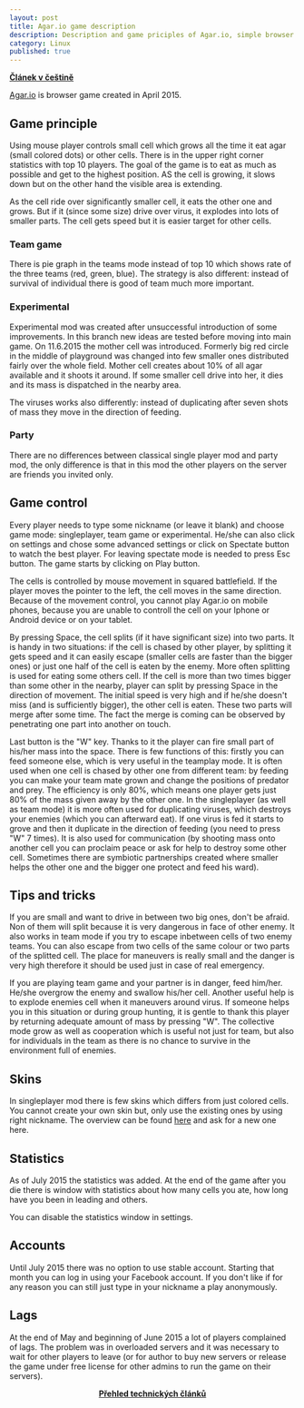 ```yaml
---
layout: post
title: Agar.io game description
description: Description and game priciples of Agar.io, simple browser game originally created in April 2015.
category: Linux
published: true
---
```


**[Článek v češtině]({{site.baseurl}}/web/Agar.io)**

[Agar.io](http://www.agar.io/) is browser game created in April 2015.

## Game principle
Using mouse player controls small cell which grows all the time it eat agar (small colored dots) or other cells. There is in the upper right corner statistics with top 10 players. The goal of the game is to eat as much as possible and get to the highest position. AS the cell is growing, it slows down but on the other hand the visible area is extending.

As the cell ride over significantly smaller cell, it eats the other one and grows. But if it (since some size) drive over virus, it explodes into lots of smaller parts. The cell gets speed but it is easier target for other cells.
### Team game
There is pie graph in the teams mode instead of top 10 which shows rate of the three teams (red, green, blue). The strategy is also different: instead of survival of individual there is good of team much more important.
### Experimental
Experimental mod was created after unsuccessful introduction of some improvements. In this branch new ideas are tested before moving into main game. On 11.6.2015 the mother cell was introduced. Formerly big red circle in the middle of playground was changed into few smaller ones distributed fairly over the whole field. Mother cell creates about 10% of all agar available and it shoots it around. If some smaller cell drive into her, it dies and its mass is dispatched in the nearby area.

The viruses works also differently: instead of duplicating after seven shots of mass they move in the direction of feeding.
### Party

There are no differences between classical single player mod and party mod, the only difference is that in this mod the other players on the server are friends you invited only.
## Game control

Every player needs to type some nickname (or leave it blank) and choose game mode: singleplayer, team game or experimental. He/she can also click on settings and chose some advanced settings or click on Spectate button to watch the best player. For leaving spectate mode is needed to press Esc button. The game starts by clicking on Play button.

The cells is controlled by mouse movement in squared battlefield. If the player moves the pointer to the left, the cell moves in the same direction. Because of the movement control, you cannot play Agar.io on mobile phones, because you are unable to controll the cell on your Iphone or Android device or on your tablet.

By pressing Space, the cell splits (if it have significant size) into two parts. It is handy in two situations: if the cell is chased by other player, by splitting it gets speed and it can easily escape (smaller cells are faster than the bigger ones) or just one half of the cell is eaten by the enemy. More often splitting is used for eating some others cell. If the cell is more than two times bigger than some other in the nearby, player can split by pressing Space in the direction of movement. The initial speed is very high and if he/she doesn't miss (and is sufficiently bigger), the other cell is eaten. These two parts will merge after some time. The fact the merge is coming can be observed by penetrating one part into another on touch.

Last button is the "W" key. Thanks to it the player can fire small part of his/her mass into the space. There is few functions of this: firstly you can feed someone else, which is very useful in the teamplay mode. It is often used when one cell is chased by other one from different team: by feeding you can make your team mate grown and change the positions of predator and prey. The efficiency is only 80%, which means one player gets just 80% of the mass given away by the other one. In the singleplayer (as well as team mode) it is more often used for duplicating viruses, which destroys your enemies (which you can afterward eat). If one virus is fed it starts to grove and then it duplicate in the direction of feeding (you need to press "W" 7 times). It is also used for communication (by shooting mass onto another cell you can proclaim peace or ask for help to destroy some other cell. Sometimes there are symbiotic partnerships created where smaller helps the other one and the bigger one protect and feed his ward).
## Tips and tricks

If you are small and want to drive in between two big ones, don't be afraid. Non of them will split because it is very dangerous in face of other enemy. It also works in team mode if you try to escape inbetween cells of two enemy teams. You can also escape from two cells of the same colour or two parts of the splitted cell. The place for maneuvers is really small and the danger is very high therefore it should be used just in case of real emergency.

If you are playing team game and your partner is in danger, feed him/her. He/she overgrow the enemy and swallow his/her cell. Another useful help is to explode enemies cell when it maneuvers around virus. If someone helps you in this situation or during group hunting, it is gentle to thank this player by returning adequate amount of mass by pressing "W". The collective mode grow as well as cooperation which is useful not just for team, but also for individuals in the team as there is no chance to survive in the environment full of enemies.
## Skins

In singleplayer mod there is few skins which differs from just colored cells. You cannot create your own skin but, only use the existing ones by using right nickname. The overview can be found [here](http://www.agarioguide.com/skins/) and ask for a new one here.
## Statistics

As of July 2015 the statistics was added. At the end of the game after you die there is window with statistics about how many cells you ate, how long have you been in leading and others.

You can disable the statistics window in settings.
## Accounts

Until July 2015 there was no option to use stable account. Starting that month you can log in using your Facebook account. If you don't like if for any reason you can still just type in your nickname a play anonymously.
## Lags
At the end of May and beginning of June 2015 a lot of players complained of lags. The problem was in overloaded servers and it was necessary to wait for other players to leave (or for author to buy new servers or release the game under free license for other admins to run the game on their servers).

<center><b><a href="../">Přehled technických článků</a></b></center>
